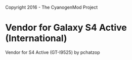 Copyright 2016 - The CyanogenMod Project

Vendor for Galaxy S4 Active (International)
=====================================

Vendor for S4 Active (GT-I9525) by pchatzop
